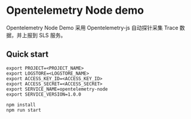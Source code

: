 # Opentelemetry Node demo

Opentelemetry Node Demo 采用 Opentelemetry-js 自动探针采集 Trace 数据，并上报到 SLS 服务。

## Quick start

```shell
export PROJECT=<PROJECT_NAME>
export LOGSTORE=<LOGSTORE_NAME>
export ACCESS_KEY_ID=<ACCESS_KEY_ID>
export ACCESS_SECRET=<ACCESS_SECRET>
export SERVICE_NAME=opentelemetry-node
export SERVICE_VERSION=1.0.0

npm install
npm run start
```
